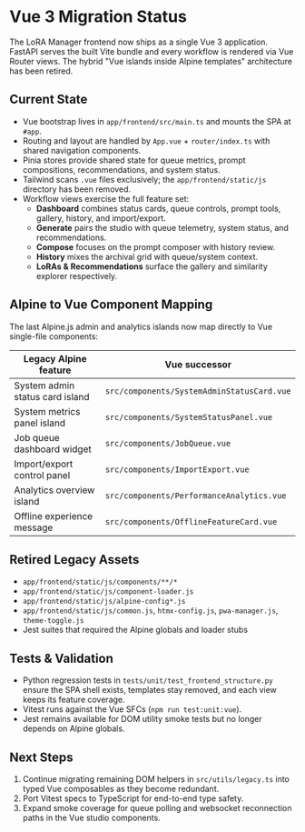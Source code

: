 # Vue 3 Migration Status

The LoRA Manager frontend now ships as a single Vue 3 application. FastAPI serves the built Vite bundle and every workflow is rendered via Vue Router views. The hybrid "Vue islands inside Alpine templates" architecture has been retired.

## Current State

- Vue bootstrap lives in `app/frontend/src/main.ts` and mounts the SPA at `#app`.
- Routing and layout are handled by `App.vue` + `router/index.ts` with shared navigation components.
- Pinia stores provide shared state for queue metrics, prompt compositions, recommendations, and system status.
- Tailwind scans `.vue` files exclusively; the `app/frontend/static/js` directory has been removed.
- Workflow views exercise the full feature set:
  - **Dashboard** combines status cards, queue controls, prompt tools, gallery, history, and import/export.
  - **Generate** pairs the studio with queue telemetry, system status, and recommendations.
  - **Compose** focuses on the prompt composer with history review.
  - **History** mixes the archival grid with queue/system context.
  - **LoRAs & Recommendations** surface the gallery and similarity explorer respectively.

## Alpine to Vue Component Mapping

The last Alpine.js admin and analytics islands now map directly to Vue single-file components:

| Legacy Alpine feature | Vue successor |
| --- | --- |
| System admin status card island | `src/components/SystemAdminStatusCard.vue` |
| System metrics panel island | `src/components/SystemStatusPanel.vue` |
| Job queue dashboard widget | `src/components/JobQueue.vue` |
| Import/export control panel | `src/components/ImportExport.vue` |
| Analytics overview island | `src/components/PerformanceAnalytics.vue` |
| Offline experience message | `src/components/OfflineFeatureCard.vue` |

## Retired Legacy Assets

- `app/frontend/static/js/components/**/*`
- `app/frontend/static/js/component-loader.js`
- `app/frontend/static/js/alpine-config*.js`
- `app/frontend/static/js/common.js`, `htmx-config.js`, `pwa-manager.js`, `theme-toggle.js`
- Jest suites that required the Alpine globals and loader stubs

## Tests & Validation

- Python regression tests in `tests/unit/test_frontend_structure.py` ensure the SPA shell exists, templates stay removed, and each view keeps its feature coverage.
- Vitest runs against the Vue SFCs (`npm run test:unit:vue`).
- Jest remains available for DOM utility smoke tests but no longer depends on Alpine globals.

## Next Steps

1. Continue migrating remaining DOM helpers in `src/utils/legacy.ts` into typed Vue composables as they become redundant.
2. Port Vitest specs to TypeScript for end-to-end type safety.
3. Expand smoke coverage for queue polling and websocket reconnection paths in the Vue studio components.
